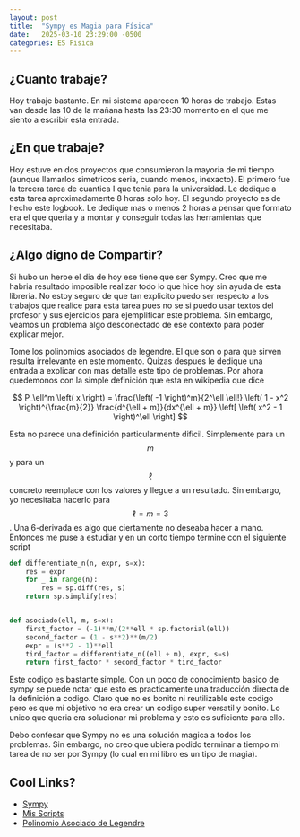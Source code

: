 ```yaml
---
layout: post
title:  "Sympy es Magia para Física"
date:   2025-03-10 23:29:00 -0500
categories: ES Fisica
---
```


## ¿Cuanto trabaje?

Hoy trabaje bastante. En mi sistema aparecen 10 horas de trabajo. Estas van
desde las 10 de la mañana hasta las 23:30 momento en el que me siento a escribir
esta entrada.

## ¿En que trabaje?

Hoy estuve en dos proyectos que consumieron la mayoria de mi tiempo (aunque llamarlos
simetricos seria, cuando menos, inexacto). El primero fue la tercera tarea de
cuantica I
que tenia para la universidad. Le dedique a esta tarea aproximadamente 8 horas
solo hoy.
El segundo proyecto es de hecho este logbook. Le dedique mas o menos 2 horas a pensar
que formato era el que queria y a montar y conseguir todas las herramientas que necesitaba.

## ¿Algo digno de Compartir?

Si hubo un heroe el dia de hoy ese tiene que ser Sympy. Creo que me habria resultado
imposible realizar todo lo que hice hoy sin ayuda de esta libreria. No estoy seguro
de que tan explicito puedo ser respecto a los trabajos que realice para esta tarea
pues no se si puedo usar textos del profesor y sus ejercicios para ejemplificar este
problema. Sin embargo, veamos un problema algo desconectado de ese contexto para
poder explicar mejor.

Tome los polinomios asociados de legendre. El que son o para que sirven resulta
irrelevante en este momento. Quizas despues le dedique una entrada a explicar con
mas detalle este tipo de problemas. Por ahora quedemonos con la simple definición
que esta en wikipedia que dice

$$
P_\ell^m \left( x \right) = \frac{\left( -1 \right)^m}{2^\ell \ell!}
\left( 1 - x^2 \right)^{\frac{m}{2}} \frac{d^{\ell + m}}{dx^{\ell + m}}
\left[ \left( x^2 - 1 \right)^\ell \right]
$$

Esta no parece una definición particularmente dificil. Simplemente para un $$m$$
y para un $$\ell$$ concreto reemplace con los valores y llegue a un resultado.
Sin embargo, yo necesitaba hacerlo para $$\ell = m = 3$$. Una 6-derivada es algo
que ciertamente no deseaba hacer a mano. Entonces me puse a estudiar y en un corto
tiempo termine con el siguiente script

```python
def differentiate_n(n, expr, s=x):
    res = expr
    for _ in range(n):
        res = sp.diff(res, s)
    return sp.simplify(res)


def asociado(ell, m, s=x):
    first_factor = (-1)**m/(2**ell * sp.factorial(ell))
    second_factor = (1 - s**2)**(m/2)
    expr = (s**2 - 1)**ell
    tird_factor = differentiate_n((ell + m), expr, s=s)
    return first_factor * second_factor * tird_factor
```

Este codigo es bastante simple. Con un poco de conocimiento basico de sympy se
puede notar que esto es practicamente una traducción directa de la definición
a codigo. Claro que no es bonito ni reutilizable este codigo pero es que mi objetivo
no era crear un codigo super versatil y bonito. Lo unico que queria era solucionar
mi problema y esto es suficiente para ello.

Debo confesar que Sympy no es una solución magica a todos los problemas. Sin embargo,
no creo que ubiera podido terminar a tiempo mi tarea de no ser por Sympy (lo cual
en mi libro es un tipo de magia).

## Cool Links?

* [Sympy](https://www.sympy.org/)
* [Mis Scripts](https:github.com/S1e7J/Cuantica_Tarea_3)
* [Polinomio Asociado de Legendre](https://en.wikipedia.org/wiki/Associated_Legendre_polynomials)
